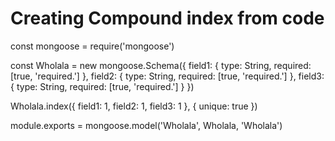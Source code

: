 Creating Compound index from code
======

const mongoose = require('mongoose')

const Wholala = new mongoose.Schema({
  field1: { type: String, required: [true, 'required.'] },
  field2: { type: String, required: [true, 'required.'] },
  field3: { type: String, required: [true, 'required.'] }
})

Wholala.index({ field1: 1, field2: 1, field3: 1 }, { unique: true })

module.exports = mongoose.model('Wholala', Wholala, 'Wholala')
